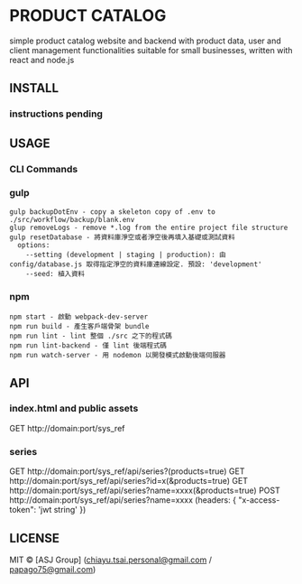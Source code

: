 # PRODUCT CATALOG
simple product catalog website and backend with product data, user and client management functionalities suitable for small businesses, written with react and node.js

## INSTALL

### instructions pending

## USAGE
### CLI Commands
### gulp
```
gulp backupDotEnv - copy a skeleton copy of .env to ./src/workflow/backup/blank.env
glup removeLogs - remove *.log from the entire project file structure
gulp resetDatabase - 將資料庫淨空或者淨空後再填入基礎或測試資料
  options:
    --setting (development | staging | production): 由 config/database.js 取得指定淨空的資料庫連線設定. 預設: 'development'
    --seed: 植入資料
```

### npm
```
npm start - 啟動 webpack-dev-server
npm run build - 產生客戶端骨架 bundle
npm run lint - lint 整個 ./src 之下的程式碼
npm run lint-backend - 僅 lint 後端程式碼
npm run watch-server - 用 nodemon 以開發模式啟動後端伺服器
```

## API
### index.html and public assets
GET http://domain:port/sys_ref
### series
GET http://domain:port/sys_ref/api/series?(products=true)
GET http://domain:port/sys_ref/api/series?id=x(&products=true)
GET http://domain:port/sys_ref/api/series?name=xxxx(&products=true)
POST http://domain:port/sys_ref/api/series?name=xxxx (headers: { "x-access-token": 'jwt string' })

## LICENSE
MIT © [ASJ Group] (chiayu.tsai.personal@gmail.com / papago75@gmail.com)
